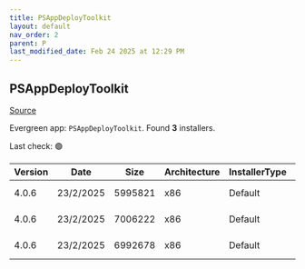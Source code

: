 ```yaml
---
title: PSAppDeployToolkit
layout: default
nav_order: 2
parent: P
last_modified_date: Feb 24 2025 at 12:29 PM
---
```


## PSAppDeployToolkit

[Source](https://psappdeploytoolkit.com/)

Evergreen app: `PSAppDeployToolkit`. Found **3** installers.

Last check: 🟢

| Version | Date      | Size    | Architecture | InstallerType | Type | URI                                                                                                                                                                                                                                        |
| ------- | --------- | ------- | ------------ | ------------- | ---- | ------------------------------------------------------------------------------------------------------------------------------------------------------------------------------------------------------------------------------------------ |
| 4.0.6   | 23/2/2025 | 5995821 | x86          | Default       | zip  | [https://github.com/PSAppDeployToolkit/PSAppDeployToolkit/releases/download/4.0.6/PSAppDeployToolkit.zip](https://github.com/PSAppDeployToolkit/PSAppDeployToolkit/releases/download/4.0.6/PSAppDeployToolkit.zip)                         |
| 4.0.6   | 23/2/2025 | 7006222 | x86          | Default       | zip  | [https://github.com/PSAppDeployToolkit/PSAppDeployToolkit/releases/download/4.0.6/PSAppDeployToolkit_Template_v3.zip](https://github.com/PSAppDeployToolkit/PSAppDeployToolkit/releases/download/4.0.6/PSAppDeployToolkit_Template_v3.zip) |
| 4.0.6   | 23/2/2025 | 6992678 | x86          | Default       | zip  | [https://github.com/PSAppDeployToolkit/PSAppDeployToolkit/releases/download/4.0.6/PSAppDeployToolkit_Template_v4.zip](https://github.com/PSAppDeployToolkit/PSAppDeployToolkit/releases/download/4.0.6/PSAppDeployToolkit_Template_v4.zip) |

